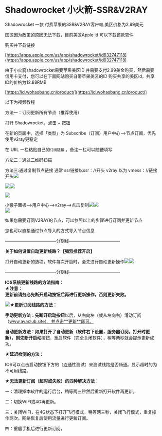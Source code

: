 # Shadowrocket 小火箭-SSR&V2RAY

Shadowrocket 一款 付费苹果的SSR&V2RAY客户端,美区价格为2.99美元

国区因为政策的原因无法下载，目前美区Apple id 可以下载该款软件

购买并下载链接

[https://apps.apple.com/us/app/shadowrocket/id932747118](https://apps.apple.com/us/app/shadowrocket/id932747118)

由于小火箭shadowrocket需要苹果美区ID 并需要支付2.99美金购买，然后需要信用卡支付，您可以在下面网站购买自带苹果美区的ID 购买共享的美区id，共享ID的价格为12.88RMB

[https://id.wohaobang.cn/product/](https://id.wohaobang.cn/product/)

以下为视频教程

方法一：订阅更新所有节点（推荐使用）

打开 Shadowrocket，点击 + 按钮

在新的页面中，选择「类型」为 Subscribe（订阅）用户中心–&gt;节点订阅，优先使用v2ray更稳定

在 URL 一栏粘贴自己的`订阅链接` ，备注一栏可以随便填写

方法二：通过二维码扫描

方法三:通过复制节点链接 通常 ssr链接以ssr：//开头 v2ray 以为 vmess：//链接开头![](https://www.shenlejiang.xyz/wp-content/uploads/2020/04/01-3-1024x574.png)  
  
  
![](https://www.shenlejiang.xyz/wp-content/uploads/2020/04/02-3-473x1024.png)![](https://www.shenlejiang.xyz/wp-content/uploads/2020/04/03-4-473x1024.png)

![](https://www.shenlejiang.xyz/wp-content/uploads/2020/04/04-3-473x1024.png)

小猴子面板–&gt;用户中心–&gt;v2ray–&gt;点击复制![](https://www.shenlejiang.xyz/wp-content/uploads/2020/05/%E6%88%AA%E5%B1%8F2020-05-29-%E4%B8%8B%E5%8D%885.12.37-1.png)![](https://www.shenlejiang.xyz/wp-content/uploads/2020/04/05-3-473x1024.png)  
![](https://www.shenlejiang.xyz/wp-content/uploads/2020/04/06-2-473x1024.png)  
  


如果您需要订阅V2RAY的节点，可以参照以上的步骤进行订阅并更新节点

您也可以直接通过节点导入的方式导入节点信息

————————————分割线————————————

**关于如何设置自动更新线路？【强烈推荐开启】**

打开自动更新的选项，软件每次开启时，会先进行自动更新操作![](https://ava.shenlejiang.xyz/wp-content/uploads/2020/06/QQ%E5%9B%BE%E7%89%8720200610115753-473x1024.png)![](https://ava.shenlejiang.xyz/wp-content/uploads/2020/06/QQ%E5%9B%BE%E7%89%8720200610115758-473x1024.png)

————————————分割线————————————

**IOS系统更新线路的方法指南：  
★注意：**  
    **更新前请务必先断开启动按钮后再进行更新操作，否则更新失败。**

![](https://ava.shenlejiang.xyz/?docs=%e5%b0%8f%e7%8c%b4%e5%ad%90%e6%95%99%e7%a8%8b/ios-iphoneipad/shadowrocket-%e5%b0%8f%e7%81%ab%e7%85%8e-ssrv2ray)**★更新订阅线路的方法：**

**手动更新方法：**先**断开启动按钮**以后，从右向左（或从左向右）滑动订阅（www.avaclub.site），并点击**更新**即可。

**自动更新方法：**如果打开了自动更新（软件右下设置，服务器订阅，打开时更新），则先**断开启动**按钮，重启软件（完全关闭软件），稍等两秒就会提示更新成功。

**★延迟检测的方法：**

IOS可以点击启动按钮下方的（连通性测试）来测试线路是否畅通。显示超时的为不可用线路。

**★无法更新订阅（超时或失败）的四种解决方法：**

一：清理掉本软件的运行后台，稍等两三秒然后重新打开软件再更新。

二：切换WIFI或4G再更新。

三：关闭WIFI，在4G状态下打开飞行模式，稍等两三秒，关闭飞行模式，重复操作两次。网络恢复后使用流量进行更新订阅。

四：重启手机后进行更新订阅。

